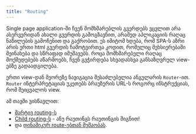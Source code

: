 ```yaml
---
title: "Routing"
---
```


Single page application-ში ჩვენ მომხმარებლის გვერდებს ვცვლით არა ასერვერიდან
ახალი გვერდის გამოგზავნით, არამედ აპლიკაციის რაღაც ნაწილების გამოჩენით და გაქრობით.
ეს იმიტომ ხდება, რომ SPA-ს აზრი არის ერთი html გვერდის ჩამოტვირთვა კოდით,
რომელიც მეხსიერებაში შეინახება და სწრაფად იმუშავებს. როცა მომხმარებელი რაღაც
მოქმედებებს აწარმოებს, ჩვენ გვჭირდება სხვადასხვა განსაზღვრულ view-ებზე გადაადგილება.

ერთი view-დან მეორეზე ნავიგაცია შესაძლებელია ანგულარის `Router`-ით.
`Router` ინტერპრეტაციას უკეთებს ბრაუზერის URL-ს როგორც ინსტრუქციას, რომ
შეიცვალოს view.

ამ თავში ვისწავლით:

- [მარტივ routing-ს](./basic-routing.html)
- [Child routing-ს](./child-routing.html) - ანუ რაუთინგს რაუთინგის შიგნით!
- და [დინამიკურ route-ებთან მუშაობას](./dynamic-routes/).
